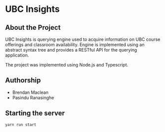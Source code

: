 # UBC Insights

## About the Project

UBC Insights is querying engine used to acquire information on UBC course offerings and classroom availability. Engine is implemented using an abstract syntax tree and provides a RESTful API for the querying application.

The project was implemented using Node.js and Typescript.

## Authorship

- Brendan Maclean
- Pasindu Ranasinghe

## Starting the server

```yarn run start```